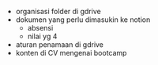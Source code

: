 - organisasi folder di gdrive
- dokumen yang perlu dimasukin ke notion
	- absensi
	- nilai yg 4
- aturan penamaan di gdrive
- konten di CV mengenai bootcamp